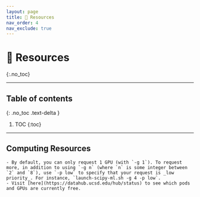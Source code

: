 ```yaml
---
layout: page
title: 📖 Resources
nav_order: 4
nav_exclude: true
---
```


# 📖 Resources
{:.no_toc}

---

## Table of contents
{: .no_toc .text-delta }

1. TOC
{:toc}

---

## Computing Resources

    - By default, you can only request 1 GPU (with `-g 1`). To request more, in addition to using `-g n` (where `n` is some integer between `2` and `8`), use `-p low` to specify that your request is _low priority_. For instance, `launch-scipy-ml.sh -g 4 -p low`.
    - Visit [here](https://datahub.ucsd.edu/hub/status) to see which pods and GPUs are currently free.